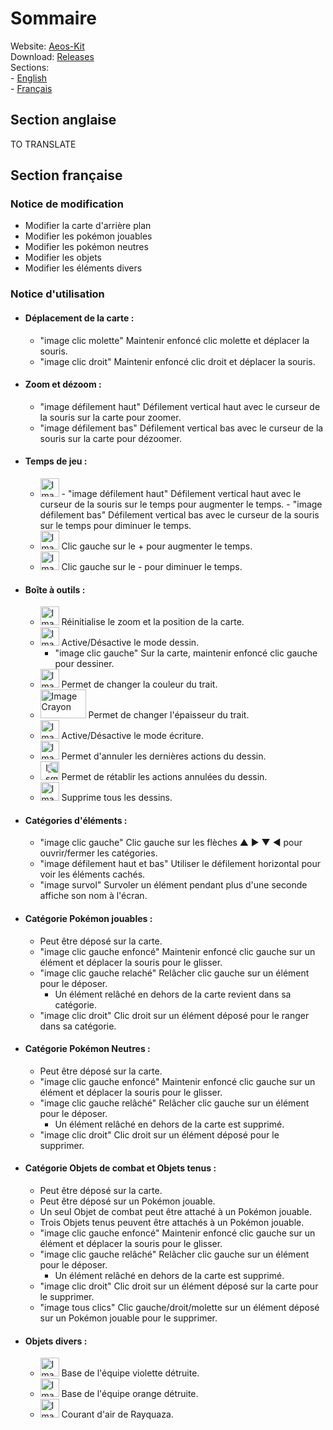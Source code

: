 # Sommaire
Website: [Aeos-Kit](https://capitainebaguette.github.io/Aeos-Kit/)
<br>
Download:  [Releases](https://github.com/CapitaineBaguette/Aeos-Kit/releases)
<br>
Sections:
<br>
\- [English](#section-anglaise)
<br>
\- [Français](#section-française)

## Section anglaise <a name="section-anglaise"></a>
TO TRANSLATE

## Section française <a name="section-française"></a>
### Notice de modification
  - Modifier la carte d'arrière plan
  - Modifier les pokémon jouables
  - Modifier les pokémon neutres
  - Modifier les objets
  - Modifier les éléments divers
  
### Notice d'utilisation
- #### Déplacement de la carte :
    - "image clic molette"    Maintenir enfoncé clic molette et déplacer la souris.
    - "image clic droit"      Maintenir enfoncé clic droit et déplacer la souris.

- #### Zoom et dézoom :
    - "image défilement haut" Défilement vertical haut avec le curseur de la souris sur la carte pour zoomer.
    - "image défilement bas"  Défilement vertical bas avec le curseur de la souris sur la carte pour dézoomer.

- #### Temps de jeu :
    - <img src="https://raw.githubusercontent.com/CapitaineBaguette/Aeos-Kit/main/ressources/icons/timer.png" alt="Image Temps de Jeu" width="30px" height="30px" title="Image Temps de Jeu">
        - "image défilement haut" Défilement vertical haut avec le curseur de la souris sur le temps pour augmenter le temps.
        - "image défilement bas"  Défilement vertical bas avec le curseur de la souris sur le temps pour diminuer le temps.
    - <img src="https://raw.githubusercontent.com/CapitaineBaguette/Aeos-Kit/main/ressources/icons/inc-timer.png" alt="Image Incrémenter Temps de Jeu" width="30px" height="30px" title="Image Incrémenter Temps de Jeu"> Clic gauche sur le + pour augmenter le temps.
    - <img src="https://raw.githubusercontent.com/CapitaineBaguette/Aeos-Kit/main/ressources/icons/dec-timer.png" alt="Image Décrémenter Temps de Jeu" width="30px" height="30px" title="Image Décrémenter Temps de Jeu"> Clic gauche sur le - pour diminuer le temps.

- #### Boîte à outils :
    - <img src="https://raw.githubusercontent.com/CapitaineBaguette/Aeos-Kit/main/ressources/icons/reset_zoom.png" alt="Image Loupe Reset" width="30px" height="30px" title="Image Loupe Reset"> Réinitialise le zoom et la position de la carte.
    - <img src="https://raw.githubusercontent.com/CapitaineBaguette/Aeos-Kit/main/ressources/icons/Pencil.png" alt="Image Crayon" width="30px" height="30px" title="Image Crayon"> Active/Désactive le mode dessin.
        -   "image clic gauche"     Sur la carte, maintenir enfoncé clic gauche pour dessiner.
    - <img src="https://raw.githubusercontent.com/CapitaineBaguette/Aeos-Kit/main/ressources/icons/color.png" alt="Image Couleur" width="30px" height="30px" title="Image Couleur"> Permet de changer la couleur du trait.
    - <img src="https://raw.githubusercontent.com/CapitaineBaguette/Aeos-Kit/main/ressources/icons/dot-size.png" alt="Image Crayon" width="73px" height="46px" title="Image Crayon"> Permet de changer l'épaisseur du trait.
    - <img src="https://raw.githubusercontent.com/CapitaineBaguette/Aeos-Kit/main/ressources/icons/font.png" alt="Image Écriture" width="30px" height="30px" title="Image Écriture"> Active/Désactive le mode écriture.
    - <img src="https://raw.githubusercontent.com/CapitaineBaguette/Aeos-Kit/main/ressources/icons/circular-arrow.png" alt="Image Annuler" width="30px" height="30px" title="Image Annuler"> Permet d'annuler les dernières actions du dessin.
    - <img src="https://raw.githubusercontent.com/CapitaineBaguette/Aeos-Kit/main/ressources/icons/circular-arrow.png" alt="Image Rétablir" width="30px" height="30px" title="Image Rétablir" style="transform: scaleX(-1)"> Permet de rétablir les actions annulées du dessin.
    - <img src="https://raw.githubusercontent.com/CapitaineBaguette/Aeos-Kit/main/ressources/icons/eraser.png" alt="Image Gomme" width="30px" height="30px" title="Image Gomme"> Supprime tous les dessins.

- #### Catégories d'éléments :
    - "image clic gauche"             Clic gauche sur les flèches ▲ ► ▼ ◄ pour ouvrir/fermer les catégories.
    - "image défilement haut et bas"  Utiliser le défilement horizontal pour voir les éléments cachés.
    - "image survol"                  Survoler un élément pendant plus d'une seconde affiche son nom à l'écran.

- #### Catégorie Pokémon jouables :
    - Peut être déposé sur la carte.
    - "image clic gauche enfoncé" Maintenir enfoncé clic gauche sur un élément et déplacer la souris pour le glisser.
    - "image clic gauche relaché" Relâcher clic gauche sur un élément pour le déposer.
        - Un élément relâché en dehors de la carte revient dans sa catégorie.
    - "image clic droit"          Clic droit sur un élément déposé pour le ranger dans sa catégorie.

- #### Catégorie Pokémon Neutres :
    - Peut être déposé sur la carte.
    - "image clic gauche enfoncé" Maintenir enfoncé clic gauche sur un élément et déplacer la souris pour le glisser.
    - "image clic gauche relâché" Relâcher clic gauche sur un élément pour le déposer.
        - Un élément relâché en dehors de la carte est supprimé.
    - "image clic droit"          Clic droit sur un élément déposé pour le supprimer.

- #### Catégorie Objets de combat et Objets tenus :
    - Peut être déposé sur la carte.
    - Peut être déposé sur un Pokémon jouable.
    - Un seul Objet de combat peut être attaché à un Pokémon jouable.
    - Trois Objets tenus peuvent être attachés à un Pokémon jouable.
    - "image clic gauche enfoncé" Maintenir enfoncé clic gauche sur un élément et déplacer la souris pour le glisser.
    - "image clic gauche relâché" Relâcher clic gauche sur un élément pour le déposer.
        - Un élément relâché en dehors de la carte est supprimé.
    - "image clic droit"  Clic droit sur un élément déposé sur la carte pour le supprimer.
    - "image tous clics"  Clic gauche/droit/molette sur un élément déposé sur un Pokémon jouable pour le supprimer.

- #### Objets divers :
    - <img src="https://raw.githubusercontent.com/CapitaineBaguette/Aeos-Kit/main/ressources/bases/purple_base.png" alt="Image Base Violette Détruite" width="30px" height="30px" title="Image Base Violette Détruite"> Base de l'équipe violette détruite.
    - <img src="https://raw.githubusercontent.com/CapitaineBaguette/Aeos-Kit/main/ressources/bases/orange_base.png" alt="Image Base Orange Détruite" width="30px" height="30px" title="Image Base Orange Détruite">   Base de l'équipe orange détruite.
    - <img src="https://raw.githubusercontent.com/CapitaineBaguette/Aeos-Kit/main/ressources/bases/vortex.png" alt="Image Courant d'Air" width="30px" height="30px" title="Image Courant d'Air">   Courant d'air de Rayquaza.